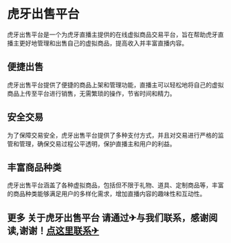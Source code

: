 # 虎牙出售平台
虎牙出售平台是一个为虎牙直播主提供的在线虚拟商品交易平台，旨在帮助虎牙直播主更好地管理和出售自己的虚拟商品，提高收入并丰富直播内容。

## 便捷出售
虎牙出售平台提供了便捷的商品上架和管理功能，直播主可以轻松地将自己的虚拟商品上传至平台进行销售，无需繁琐的操作，节省时间和精力。

## 安全交易
为了保障交易安全，虎牙出售平台提供了多种支付方式，并且对交易进行严格的监管和管理，确保交易过程公平透明，保护直播主和用户的利益。

## 丰富商品种类
虎牙出售平台涵盖了各种虚拟商品，包括但不限于礼物、道具、定制商品等，丰富的商品种类能够满足用户的多样化需求，增加直播内容的趣味性和互动性。

## 更多 关于虎牙出售平台 请通过✈与我们联系，感谢阅读,谢谢！[点这里联系✈](https://lm.k02.cc)